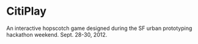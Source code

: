 CitiPlay
=============

An interactive hopscotch game designed during the SF urban prototyping hackathon weekend. Sept. 28-30, 2012.